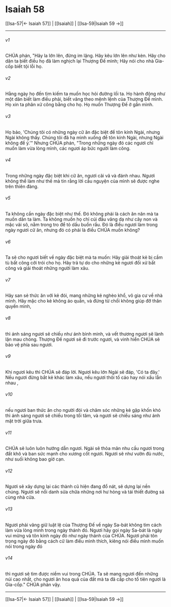 # Isaiah 58

[[Isa-57|← Isaiah 57]] | [[Isaiah]] | [[Isa-59|Isaiah 59 →]]
***



###### v1 
CHÚA phán, "Hãy la lớn lên, đừng im lặng. Hãy kêu lớn lên như kèn. Hãy cho dân ta biết điều họ đã làm nghịch lại Thượng Đế mình; Hãy nói cho nhà Gia-cốp biết tội lỗi họ. 

###### v2 
Hằng ngày họ đến tìm kiếm ta muốn học hỏi đường lối ta. Họ hành động như một dân biết làm điều phải, biết vâng theo mệnh lệnh của Thượng Đế mình. Họ xin ta phân xử công bằng cho họ. Họ muốn Thượng Đế ở gần mình. 

###### v3 
Họ bảo, 'Chúng tôi có những ngày cữ ăn đặc biệt để tôn kính Ngài, nhưng Ngài không thấy. Chúng tôi đã hạ mình xuống để tôn kính Ngài, nhưng Ngài không để ý.'" Nhưng CHÚA phán, "Trong những ngày đó các ngươi chỉ muốn làm vừa lòng mình, các ngươi áp bức người làm công. 

###### v4 
Trong những ngày đặc biệt khi cữ ăn, ngươi cãi vã và đánh nhau. Ngươi không thể làm như thế mà tin rằng lời cầu nguyện của mình sẽ được nghe trên thiên đàng. 

###### v5 
Ta không cần ngày đặc biệt như thế. Đó không phải là cách ăn năn mà ta muốn dân ta làm. Ta không muốn họ chỉ cúi đầu vâng dạ như cây non và mặc vải sô, nằm trong tro để tỏ dấu buồn rầu. Đó là điều ngươi làm trong ngày ngươi cữ ăn, nhưng đó có phải là điều CHÚA muốn không? 

###### v6 
Ta sẽ cho ngươi biết về ngày đặc biệt mà ta muốn: Hãy giải thoát kẻ bị cầm tù bất công cởi trói cho họ. Hãy trả tự do cho những kẻ ngươi đối xử bất công và giải thoát những người làm xâu. 

###### v7 
Hãy san sẻ thức ăn với kẻ đói, mang những kẻ nghèo khổ, vô gia cư về nhà mình. Hãy mặc cho kẻ không áo quần, và đừng từ chối không giúp đỡ thân quyến mình, 

###### v8 
thì ánh sáng ngươi sẽ chiếu như ánh bình minh, và vết thương ngươi sẽ lành lặn mau chóng. Thượng Đế ngươi sẽ đi trước ngươi, và vinh hiển CHÚA sẽ bảo vệ phía sau ngươi. 

###### v9 
Khi ngươi kêu thì CHÚA sẽ đáp lời. Ngươi kêu lớn Ngài sẽ đáp, 'Có ta đây.' Nếu ngươi đừng bắt kẻ khác làm xâu, nếu ngươi thôi tố cáo hay nói xấu lẫn nhau , 

###### v10 
nếu ngươi ban thức ăn cho người đói và chăm sóc những kẻ gặp khốn khó thì ánh sáng ngươi sẽ chiếu trong tối tăm, và ngươi sẽ chiếu sáng như ánh mặt trời giữa trưa. 

###### v11 
CHÚA sẽ luôn luôn hướng dẫn ngươi. Ngài sẽ thỏa mãn nhu cầu ngươi trong đất khô và ban sức mạnh cho xương cốt ngươi. Ngươi sẽ như vườn đủ nước, như suối không bao giờ cạn. 

###### v12 
Ngươi sẽ xây dựng lại các thành cũ hiện đang đổ nát, sẽ dựng lại nền chúng. Ngươi sẽ nổi danh sửa chữa những nơi hư hỏng và tái thiết đường sá cùng nhà cửa. 

###### v13 
Ngươi phải vâng giữ luật lệ của Thượng Đế về ngày Sa-bát không tìm cách làm vừa lòng mình trong ngày thánh đó. Ngươi hãy gọi ngày Sa-bát là ngày vui mừng và tôn kính ngày đó như ngày thánh của CHÚA. Ngươi phải tôn trọng ngày đó bằng cách cữ làm điều mình thích, kiêng nói điều mình muốn nói trong ngày đó 

###### v14 
thì ngươi sẽ tìm được niềm vui trong CHÚA. Ta sẽ mang ngươi đến những núi cao nhất, cho ngươi ăn hoa quả của đất mà ta đã cấp cho tổ tiên ngươi là Gia-cốp." CHÚA phán vậy.

***
[[Isa-57|← Isaiah 57]] | [[Isaiah]] | [[Isa-59|Isaiah 59 →]]

